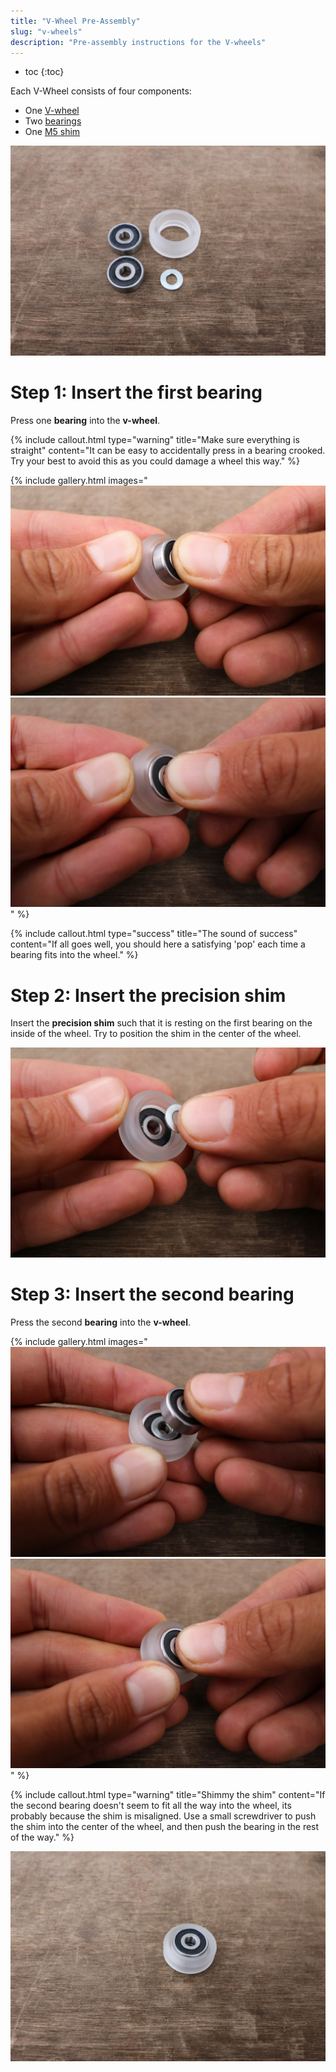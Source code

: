 ```yaml
---
title: "V-Wheel Pre-Assembly"
slug: "v-wheels"
description: "Pre-assembly instructions for the V-wheels"
---
```


* toc
{:toc}

Each V-Wheel consists of four components:
* One [V-wheel](../../Extras/bom/drivetrain.md#v-wheel)
* Two [bearings](../../Extras/bom/drivetrain.md#v-wheel)
* One [M5 shim](../../Extras/bom/drivetrain.md#v-wheel)

![v_wheel_pre_assembly_1.JPG](_images/v_wheel_pre_assembly_1.JPG)

# Step 1: Insert the first bearing

Press one **bearing** into the **v-wheel**.

{%
include callout.html
type="warning"
title="Make sure everything is straight"
content="It can be easy to accidentally press in a bearing crooked. Try your best to avoid this as you could damage a wheel this way."
%}

{% include gallery.html images="
![v_wheel_pre_assembly_2.JPG](_images/v_wheel_pre_assembly_2.JPG)
![v_wheel_pre_assembly_3.JPG](_images/v_wheel_pre_assembly_3.JPG)
" %}

{%
include callout.html
type="success"
title="The sound of success"
content="If all goes well, you should here a satisfying 'pop' each time a bearing fits into the wheel."
%}

# Step 2: Insert the precision shim

Insert the **precision shim** such that it is resting on the first bearing on the inside of the wheel. Try to position the shim in the center of the wheel.

![v_wheel_pre_assembly_4.JPG](_images/v_wheel_pre_assembly_4.JPG)

# Step 3: Insert the second bearing

 Press the second **bearing** into the **v-wheel**.

{% include gallery.html images="
![v_wheel_pre_assembly_5.JPG](_images/v_wheel_pre_assembly_5.JPG)
![v_wheel_pre_assembly_6.JPG](_images/v_wheel_pre_assembly_6.JPG)
" %}

{%
include callout.html
type="warning"
title="Shimmy the shim"
content="If the second bearing doesn't seem to fit all the way into the wheel, its probably because the shim is misaligned. Use a small screwdriver to push the shim into the center of the wheel, and then push the bearing in the rest of the way."
%}



![v_wheel_pre_assembly_7.JPG](_images/v_wheel_pre_assembly_7.JPG)

